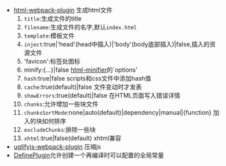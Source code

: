 - [html-webpack-plugin](https://github.com/jantimon/html-webpack-plugin) 生成html文件
  1. `title`:生成文件的title
  2. `filename`:生成文件的名字,默认`index.html`
  3. `template`:模板文件
  4. `inject`:true|'head'(head中插入)|'body'(body底部插入)|false,插入的资源文件
  5. 'favicon':标签处图标
  6. minify:{...}|false [html-minifier](https://github.com/kangax/html-minifier#options-quick-reference)的`options'
  7. `hash`:true|false scripts和css文件中添加hash值
  8. `cache`:true(default)|false 文件变动时才发表
  9. `showErrors`:true(default)|false 在HTML页面写入错误详情
  10. `chunks`:允许增加一些块文件
  11. `chunksSortMode`:none|auto(default)|dependency|manual|{function} 加入的块如何排序
  12. `excludeChunks`:排除一些块
  13. `xhtml`:true|false(default) xhtml兼容
- [uglifyjs-webpack-plugin](https://doc.webpack-china.org/plugins/uglifyjs-webpack-plugin/) 压缩js
- [DefinePlugin](https://doc.webpack-china.org/plugins/define-plugin/)允许创建一个再编译时可以配置的全局常量